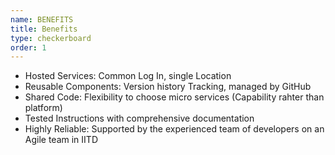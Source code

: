 ```yaml
---
name: BENEFITS
title: Benefits
type: checkerboard
order: 1
---
```

- Hosted Services: Common Log In, single Location
- Reusable Components: Version history Tracking, managed by GitHub
- Shared Code: Flexibility to choose micro services (Capability rahter than platform)
- Tested Instructions with comprehensive documentation
- Highly Reliable: Supported by the experienced team of developers on an Agile team in IITD
